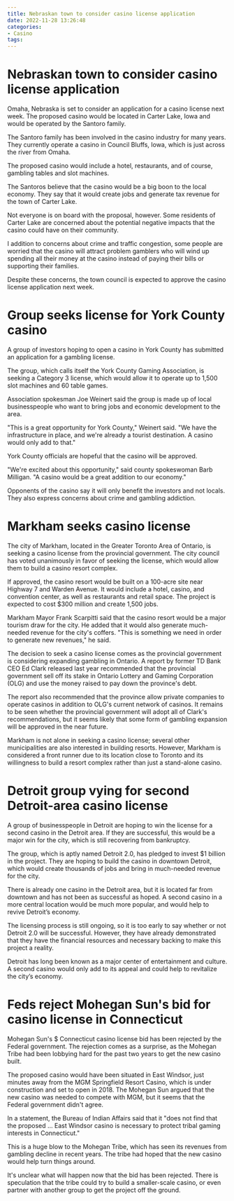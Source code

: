 ```yaml
---
title: Nebraskan town to consider casino license application
date: 2022-11-28 13:26:48
categories:
- Casino
tags:
---
```



#  Nebraskan town to consider casino license application

Omaha, Nebraska is set to consider an application for a casino license next week. The proposed casino would be located in Carter Lake, Iowa and would be operated by the Santoro family.

The Santoro family has been involved in the casino industry for many years. They currently operate a casino in Council Bluffs, Iowa, which is just across the river from Omaha.

The proposed casino would include a hotel, restaurants, and of course, gambling tables and slot machines.

The Santoros believe that the casino would be a big boon to the local economy. They say that it would create jobs and generate tax revenue for the town of Carter Lake.

Not everyone is on board with the proposal, however. Some residents of Carter Lake are concerned about the potential negative impacts that the casino could have on their community.

I addition to concerns about crime and traffic congestion, some people are worried that the casino will attract problem gamblers who will wind up spending all their money at the casino instead of paying their bills or supporting their families.

Despite these concerns, the town council is expected to approve the casino license application next week.

#  Group seeks license for York County casino

A group of investors hoping to open a casino in York County has submitted an application for a gambling license.

The group, which calls itself the York County Gaming Association, is seeking a Category 3 license, which would allow it to operate up to 1,500 slot machines and 60 table games.

Association spokesman Joe Weinert said the group is made up of local businesspeople who want to bring jobs and economic development to the area.

"This is a great opportunity for York County," Weinert said. "We have the infrastructure in place, and we're already a tourist destination. A casino would only add to that."

York County officials are hopeful that the casino will be approved.

"We're excited about this opportunity," said county spokeswoman Barb Milligan. "A casino would be a great addition to our economy."

Opponents of the casino say it will only benefit the investors and not locals. They also express concerns about crime and gambling addiction.

#  Markham seeks casino license

The city of Markham, located in the Greater Toronto Area of Ontario, is seeking a casino license from the provincial government. The city council has voted unanimously in favor of seeking the license, which would allow them to build a casino resort complex.

If approved, the casino resort would be built on a 100-acre site near Highway 7 and Warden Avenue. It would include a hotel, casino, and convention center, as well as restaurants and retail space. The project is expected to cost $300 million and create 1,500 jobs.

Markham Mayor Frank Scarpitti said that the casino resort would be a major tourism draw for the city. He added that it would also generate much-needed revenue for the city's coffers. "This is something we need in order to generate new revenues," he said.

The decision to seek a casino license comes as the provincial government is considering expanding gambling in Ontario. A report by former TD Bank CEO Ed Clark released last year recommended that the provincial government sell off its stake in Ontario Lottery and Gaming Corporation (OLG) and use the money raised to pay down the province's debt.

The report also recommended that the province allow private companies to operate casinos in addition to OLG's current network of casinos. It remains to be seen whether the provincial government will adopt all of Clark's recommendations, but it seems likely that some form of gambling expansion will be approved in the near future.

Markham is not alone in seeking a casino license; several other municipalities are also interested in building resorts. However, Markham is considered a front runner due to its location close to Toronto and its willingness to build a resort complex rather than just a stand-alone casino.

#  Detroit group vying for second Detroit-area casino license

A group of businesspeople in Detroit are hoping to win the license for a second casino in the Detroit area. If they are successful, this would be a major win for the city, which is still recovering from bankruptcy.

The group, which is aptly named Detroit 2.0, has pledged to invest $1 billion in the project. They are hoping to build the casino in downtown Detroit, which would create thousands of jobs and bring in much-needed revenue for the city.

There is already one casino in the Detroit area, but it is located far from downtown and has not been as successful as hoped. A second casino in a more central location would be much more popular, and would help to revive Detroit’s economy.

The licensing process is still ongoing, so it is too early to say whether or not Detroit 2.0 will be successful. However, they have already demonstrated that they have the financial resources and necessary backing to make this project a reality.

Detroit has long been known as a major center of entertainment and culture. A second casino would only add to its appeal and could help to revitalize the city’s economy.

#  Feds reject Mohegan Sun's bid for casino license in Connecticut

Mohegan Sun's $ Connecticut casino license bid has been rejected by the Federal government. The rejection comes as a surprise, as the Mohegan Tribe had been lobbying hard for the past two years to get the new casino built.

The proposed casino would have been situated in East Windsor, just minutes away from the MGM Springfield Resort Casino, which is under construction and set to open in 2018. The Mohegan Sun argued that the new casino was needed to compete with MGM, but it seems that the Federal government didn't agree.

In a statement, the Bureau of Indian Affairs said that it "does not find that the proposed … East Windsor casino is necessary to protect tribal gaming interests in Connecticut."

This is a huge blow to the Mohegan Tribe, which has seen its revenues from gambling decline in recent years. The tribe had hoped that the new casino would help turn things around.

It's unclear what will happen now that the bid has been rejected. There is speculation that the tribe could try to build a smaller-scale casino, or even partner with another group to get the project off the ground.